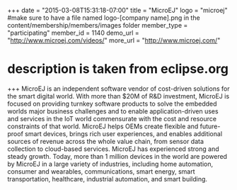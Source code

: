 +++
date = "2015-03-08T15:31:18-07:00"
title = "MicroEJ"
logo = "microej" #make sure to have a file named logo-[company name].png in the content/membership/members/images folder
member_type = "participating"
member_id = 1140
demo_url = "http://www.microej.com/videos/"
more_url = "http://www.microej.com/"
# description is taken from eclipse.org
+++
MicroEJ is an independent software vendor of cost-driven solutions for the smart digital world. With more than $20M of R&D investment, MicroEJ is focused on providing turnkey software products to solve the embedded worlds major business challenges and to enable application-driven uses and services in the IoT world commensurate with the cost and resource constraints of that world. MicroEJ helps OEMs create flexible and future-proof smart devices, brings rich user experiences, and enables additional sources of revenue across the whole value chain, from sensor data collection to cloud-based services. MicroEJ has experienced strong and steady growth. Today, more than 1 million devices in the world are powered by MicroEJ in a large variety of industries, including home automation, consumer and wearables, communications, smart energy, smart transportation, healthcare, industrial automation, and smart building.